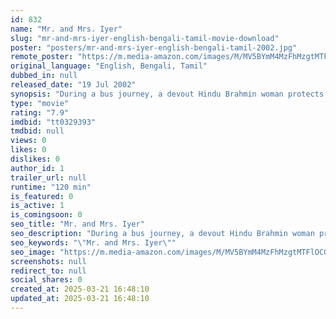 ```yaml
---
id: 832
name: "Mr. and Mrs. Iyer"
slug: "mr-and-mrs-iyer-english-bengali-tamil-movie-download"
poster: "posters/mr-and-mrs-iyer-english-bengali-tamil-2002.jpg"
remote_poster: "https://m.media-amazon.com/images/M/MV5BYmM4MzFhMzgtMTFlOC00YjE3LTliZTktNWEyMjlmOTkxMjhmXkEyXkFqcGc@._V1_SX300.jpg"
original_language: "English, Bengali, Tamil"
dubbed_in: null
released_date: "19 Jul 2002"
synopsis: "During a bus journey, a devout Hindu Brahmin woman protects a Muslim man when communal rioting breaks out."
type: "movie"
rating: "7.9"
imdbid: "tt0329393"
tmdbid: null
views: 0
likes: 0
dislikes: 0
author_id: 1
trailer_url: null
runtime: "120 min"
is_featured: 0
is_active: 1
is_comingsoon: 0
seo_title: "Mr. and Mrs. Iyer"
seo_description: "During a bus journey, a devout Hindu Brahmin woman protects a Muslim man when communal rioting breaks out."
seo_keywords: "\"Mr. and Mrs. Iyer\""
seo_image: "https://m.media-amazon.com/images/M/MV5BYmM4MzFhMzgtMTFlOC00YjE3LTliZTktNWEyMjlmOTkxMjhmXkEyXkFqcGc@._V1_SX300.jpg"
screenshots: null
redirect_to: null
social_shares: 0
created_at: 2025-03-21 16:48:10
updated_at: 2025-03-21 16:48:10
---
```



